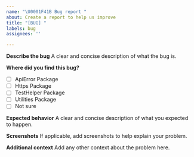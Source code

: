 ```yaml
---
name: "\U0001F41B Bug report "
about: Create a report to help us improve
title: "[BUG] "
labels: bug
assignees: ''

---
```


**Describe the bug**
A clear and concise description of what the bug is.

**Where did you find this bug?**
 - [ ] ApiError Package 
 - [ ] Https Package
 - [ ] TestHelper Package
 - [ ] Utilities Package
 - [ ] Not sure

**Expected behavior**
A clear and concise description of what you expected to happen.

**Screenshots**
If applicable, add screenshots to help explain your problem.

**Additional context**
Add any other context about the problem here.
